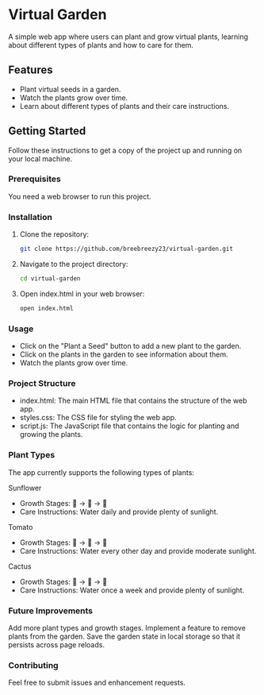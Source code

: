 # Virtual Garden

A simple web app where users can plant and grow virtual plants, learning about different types of plants and how to care for them.

## Features

- Plant virtual seeds in a garden.
- Watch the plants grow over time.
- Learn about different types of plants and their care instructions.

## Getting Started

Follow these instructions to get a copy of the project up and running on your local machine.

### Prerequisites

You need a web browser to run this project.

### Installation

1. Clone the repository:

   ```bash
   git clone https://github.com/breebreezy23/virtual-garden.git


2. Navigate to the project directory:

    ```bash
    cd virtual-garden

3. Open index.html in your web browser:

    ```bash
    open index.html

### Usage

- Click on the "Plant a Seed" button to add a new plant to the garden.
- Click on the plants in the garden to see information about them.
- Watch the plants grow over time.

### Project Structure
- index.html: The main HTML file that contains the structure of the web app.
- styles.css: The CSS file for styling the web app.
- script.js: The JavaScript file that contains the logic for planting and growing the plants.

### Plant Types
The app currently supports the following types of plants:

Sunflower
- Growth Stages: 🌱 -> 🌿 -> 🌼
- Care Instructions: Water daily and provide plenty of sunlight.

Tomato
- Growth Stages: 🌱 -> 🍃 -> 🍅
- Care Instructions: Water every other day and provide moderate sunlight.

Cactus
- Growth Stages: 🌵 -> 🌵 -> 🌵
- Care Instructions: Water once a week and provide plenty of sunlight.

### Future Improvements
Add more plant types and growth stages.
Implement a feature to remove plants from the garden.
Save the garden state in local storage so that it persists across page reloads.

### Contributing
Feel free to submit issues and enhancement requests.

